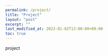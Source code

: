 ```yaml
---
permalink: /project/
title: "Project"
layout: "post"
excerpt: ""
last_modified_at: 2023-01-02T13:00:00+09:00
toc: true
--- 
```

project